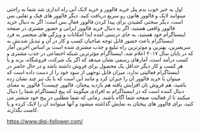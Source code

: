 اول یه خبر خوب بدم پنل خرید فالوور و خرید لایک آنی راه اندازی شد شما به راحتی میتوانید لایک و فالوور هاتون رو سریع دریافت کنید. دیگر فالوور های فیک و تقلبی بس است، دیگر سختی کشیدن برای پیدا کردن فالوور فعال بس است؛ اگر به دنبال خرید فالوور واقعی هستید، اگر به دنبال خرید فالوور ایرانی و حضور مشتری در صفحه اینستاگرام خود هستید، به جای درستی آمده اید!
امکانات و ویژگی های منحصر به‌ فرد اینستاگرام باعث حضور قابل توجه صاحبان کسب‌ و کار در آن و تبدیل شدنش به سریعترین، بهترین و موثرترین راه تبلیغ و جذب مشتری شده است بر اساس آخرین آمار که در پایان سال ۲۰۱۷ اعلام شد، اینستاگرام مؤثرترین شبکه اجتماعی در جذب مشتری و کسب درآمد است.
آمارهای رسمی نشان میدهد که اگر یک شرکت، فروشگاه، برند و یا هر کسب و کار دیگر حداقل یک محصول برای فروش داشته باشد و در حال حاضر در اینستاگرام فعالیتی ندارد، میزان قابل توجهی از سود خود را از دست داده است که میتوان با خرید فالوور آن را جبران کرد و مانند این است که با یک تیر چند نشان زده باشید، هم فروش تان افزایش یافته هم بازدید پیجتان.
فالوور چیست؟
فالوور به معنای دنبال کننده است که در اینستاگرام به افرادی میگویند که پیج اینستاگرام شما را دنبال میکنند تا از فعالیت صفحه شما آگاه باشند. زمانی که شما مطلبی در پیج خود منشتر می کنید، برای فالوور های پیجتان به نمایش گذاشته میشود و آنها میتوانند آن را لایک کرده و یا کامنت بگذارند.

https://www.digi-follower.com/
